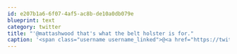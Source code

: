 ```yaml
---
id: e207b1a6-6f07-4af5-ac8b-de10a0db079e
blueprint: text
category: twitter
title: "'@mattashwood that's what the belt holster is for."
caption: '<span class="username username_linked">@<a href="https://twitter.com/mattashwood" title="Matt Ashwood">mattashwood</a></span> that''s what the belt holster is for.'
---
```

